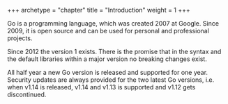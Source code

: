 +++
archetype = "chapter"
title = "Introduction"
weight = 1
+++

Go is a programming language, which was created 2007 at Google. Since 2009, it is open source and can be used for personal and professional projects.

Since 2012 the version 1 exists. There is the promise that in the syntax and the default libraries within a major version no breaking changes exist.

All half year a new Go version is released and supported for one year. Security updates are always provided for the two latest Go versions, i.e. when v1.14 is released, v1.14 and v1.13 is supported and v1.12 gets discontinued.


